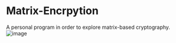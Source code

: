 # Matrix-Encrpytion
A personal program in order to explore matrix-based cryptography.
![image](https://github.com/BrandonBelardo/Matrix-Encrpytion/assets/92528714/424af0c5-ac62-4266-afa7-95556c06d855)


